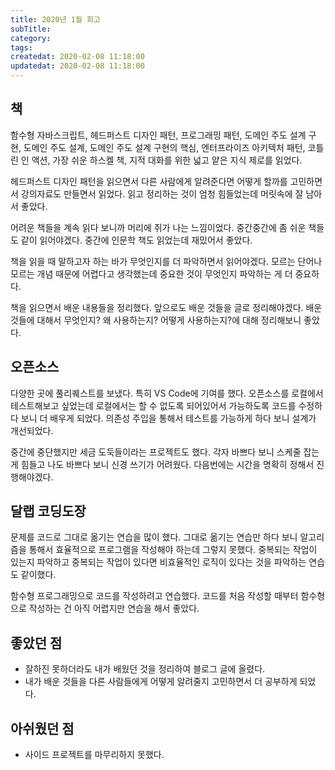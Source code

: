 ```yaml
---
title: 2020년 1월 회고
subTitle:
category:
tags:
createdat: 2020-02-08 11:18:00
updatedat: 2020-02-08 11:18:00
---
```


## 책

함수형 자바스크립트, 헤드퍼스트 디자인 패턴, 프로그래밍 패턴, 도메인 주도 설계 구현, 도메인 주도 설계, 도메인 주도 설계 구현의 핵심, 엔터프라이즈 아키텍처 패턴, 코틀린 인 액션, 가장 쉬운 하스켈 책, 지적 대화를 위한 넓고 얕은 지식 제로를 읽었다.  

헤드퍼스트 디자인 패턴을 읽으면서 다른 사람에게 알려준다면 어떻게 할까를 고민하면서 강의자료도 만들면서 읽었다. 읽고 정리하는 것이 엄청 힘들었는데 머릿속에 잘 남아서 좋았다.  

어려운 책들을 계속 읽다 보니까 머리에 쥐가 나는 느낌이었다. 중간중간에 좀 쉬운 책들도 같이 읽어야겠다. 중간에 인문학 책도 읽었는데 재밌어서 좋았다.  

책을 읽을 때 말하고자 하는 바가 무엇인지를 더 파악하면서 읽어야겠다. 모르는 단어나 모르는 개념 때문에 어렵다고 생각했는데 중요한 것이 무엇인지 파악하는 게 더 중요하다.  

책을 읽으면서 배운 내용들을 정리했다. 앞으로도 배운 것들을 글로 정리해야겠다. 배운 것들에 대해서 무엇인지? 왜 사용하는지? 어떻게 사용하는지?에 대해 정리해보니 좋았다.

## 오픈소스

다양한 곳에 풀리퀘스트를 보냈다. 특히 VS Code에 기여를 했다.
오픈소스를 로컬에서 테스트해보고 싶었는데 로컬에서는 할 수 없도록 되어있어서 가능하도록 코드를 수정하다 보니 더 배우게 되었다. 의존성 주입을 통해서 테스트를 가능하게 하다 보니 설계가 개선되었다.  

중간에 중단했지만 세금 도둑들이라는 프로젝트도 했다. 각자 바쁘다 보니 스케줄 잡는 게 힘들고 나도 바쁘다 보니 신경 쓰기가 어려웠다. 다음번에는 시간을 명확히 정해서 진행해야겠다.

## 달랩 코딩도장

문제를 코드로 그대로 옮기는 연습을 많이 했다. 그대로 옮기는 연습만 하다 보니 알고리즘을 통해서 효율적으로 프로그램을 작성해야 하는데 그렇지 못했다. 중복되는 작업이 있는지 파악하고 중복되는 작업이 있다면 비효율적인 로직이 있다는 것을 파악하는 연습도 같이했다.  

함수형 프로그래밍으로 코드를 작성하려고 연습했다. 코드를 처음 작성할 때부터 함수형으로 작성하는 건 아직 어렵지만 연습을 해서 좋았다.

## 좋았던 점

* 잘하진 못하더라도 내가 배웠던 것을 정리하여 블로그 글에 올렸다.
* 내가 배운 것들을 다른 사람들에게 어떻게 알려줄지 고민하면서 더 공부하게 되었다.

## 아쉬웠던 점

* 사이드 프로젝트를 마무리하지 못했다.